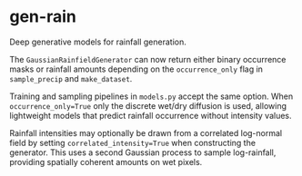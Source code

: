 # gen-rain
Deep generative models for rainfall generation.

The `GaussianRainfieldGenerator` can now return either binary occurrence
masks or rainfall amounts depending on the `occurrence_only` flag in
`sample_precip` and `make_dataset`.

Training and sampling pipelines in `models.py` accept the same option.
When ``occurrence_only=True`` only the discrete wet/dry diffusion is used,
allowing lightweight models that predict rainfall occurrence without
intensity values.

Rainfall intensities may optionally be drawn from a correlated log-normal
field by setting ``correlated_intensity=True`` when constructing the
generator.  This uses a second Gaussian process to sample log-rainfall,
providing spatially coherent amounts on wet pixels.
